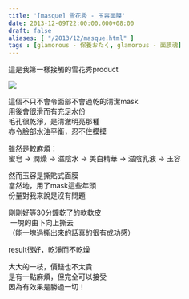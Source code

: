 ```yaml
---
title: '[masque] 雪花秀 - 玉容面膜'
date: 2013-12-09T22:00:00.000+08:00
draft: false
aliases: [ "/2013/12/masque.html" ]
tags : [glamorous - 保養おたく, glamorous - 面膜魂]
---
```


這是我第一樣接觸的雪花秀product  

[![](https://1.bp.blogspot.com/-Wjnq2vArZQE/XCdj0ogBTKI/AAAAAAAACqY/C2TurhYzJZ4KIXmLDCsFAe5po4XZ0MWUACLcBGAs/s640/31.jpg)](https://1.bp.blogspot.com/-Wjnq2vArZQE/XCdj0ogBTKI/AAAAAAAACqY/C2TurhYzJZ4KIXmLDCsFAe5po4XZ0MWUACLcBGAs/s1600/31.jpg)

這個不只不會令面部不會過乾的清潔mask  
用後會很滑而有充足水份   
毛孔很乾淨，是清澈明亮那種  
亦令臉部水油平衡，忍不住摸摸    
  
雖然是較麻煩：  
蜜皂 -> 潤燥 -> 滋陰水 -> 美白精華 -> 滋陰乳液 -> 玉容   
  
然而玉容是撕貼式面膜  
當然地，用了mask這些年頭   
份量對我來說是沒有問題  
  
剛剛好等30分鐘乾了的軟軟皮  
 一塊的由下向上撕去  
（能一塊過撕出來的話真的很有成功感）  
  
result很好，乾淨而不乾燥  
  
大大的一枝，價錢也不太貴   
是有一點麻煩，但完全可以接受  
因為有效果是勝過一切！